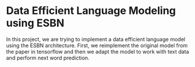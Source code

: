 # Data Efficient Language Modeling using ESBN

In this project, we are trying to implement a data efficient language model using the ESBN architecture. First, we reimplement the original model from the paper in tensorflow and then we 
adapt the model to work with text data and perform next word prediction.
